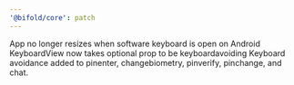```yaml
---
'@bifold/core': patch
---
```


App no longer resizes when software keyboard is open on Android
KeyboardView now takes optional prop to be keyboardavoiding
Keyboard avoidance added to pinenter, changebiometry, pinverify, pinchange, and chat.
